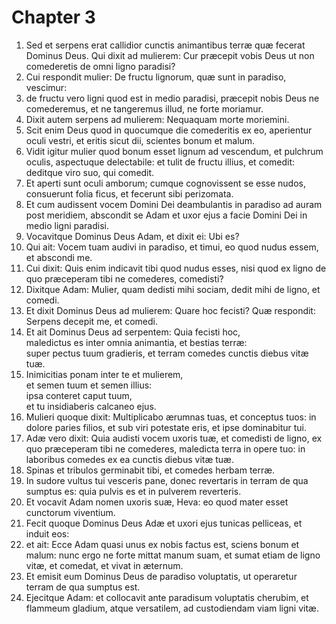 # Chapter 3
1. Sed et serpens erat callidior cunctis animantibus terræ quæ fecerat Dominus Deus. Qui dixit ad mulierem: Cur præcepit vobis Deus ut non comederetis de omni ligno paradisi?
2. Cui respondit mulier: De fructu lignorum, quæ sunt in paradiso, vescimur:
3. de fructu vero ligni quod est in medio paradisi, præcepit nobis Deus ne comederemus, et ne tangeremus illud, ne forte moriamur.
4. Dixit autem serpens ad mulierem: Nequaquam morte moriemini.
5. Scit enim Deus quod in quocumque die comederitis ex eo, aperientur oculi vestri, et eritis sicut dii, scientes bonum et malum.
6. Vidit igitur mulier quod bonum esset lignum ad vescendum, et pulchrum oculis, aspectuque delectabile: et tulit de fructu illius, et comedit: deditque viro suo, qui comedit.
7. Et aperti sunt oculi amborum; cumque cognovissent se esse nudos, consuerunt folia ficus, et fecerunt sibi perizomata.
8. Et cum audissent vocem Domini Dei deambulantis in paradiso ad auram post meridiem, abscondit se Adam et uxor ejus a facie Domini Dei in medio ligni paradisi.
9. Vocavitque Dominus Deus Adam, et dixit ei: Ubi es?
10. Qui ait: Vocem tuam audivi in paradiso, et timui, eo quod nudus essem, et abscondi me.
11. Cui dixit: Quis enim indicavit tibi quod nudus esses, nisi quod ex ligno de quo præceperam tibi ne comederes, comedisti?
12. Dixitque Adam: Mulier, quam dedisti mihi sociam, dedit mihi de ligno, et comedi.
13. Et dixit Dominus Deus ad mulierem: Quare hoc fecisti? Quæ respondit: Serpens decepit me, et comedi.  
14. Et ait Dominus Deus ad serpentem: Quia fecisti hoc,  
maledictus es inter omnia animantia, et bestias terræ:  
super pectus tuum gradieris, et terram comedes cunctis diebus vitæ tuæ.  
15. Inimicitias ponam inter te et mulierem,  
et semen tuum et semen illius:  
ipsa conteret caput tuum,  
et tu insidiaberis calcaneo ejus.
16. Mulieri quoque dixit: Multiplicabo ærumnas tuas, et conceptus tuos: in dolore paries filios, et sub viri potestate eris, et ipse dominabitur tui.
17. Adæ vero dixit: Quia audisti vocem uxoris tuæ, et comedisti de ligno, ex quo præceperam tibi ne comederes, maledicta terra in opere tuo: in laboribus comedes ex ea cunctis diebus vitæ tuæ.
18. Spinas et tribulos germinabit tibi, et comedes herbam terræ.
19. In sudore vultus tui vesceris pane, donec revertaris in terram de qua sumptus es: quia pulvis es et in pulverem reverteris.
20. Et vocavit Adam nomen uxoris suæ, Heva: eo quod mater esset cunctorum viventium.
21. Fecit quoque Dominus Deus Adæ et uxori ejus tunicas pelliceas, et induit eos:
22. et ait: Ecce Adam quasi unus ex nobis factus est, sciens bonum et malum: nunc ergo ne forte mittat manum suam, et sumat etiam de ligno vitæ, et comedat, et vivat in æternum.
23. Et emisit eum Dominus Deus de paradiso voluptatis, ut operaretur terram de qua sumptus est.
24. Ejecitque Adam: et collocavit ante paradisum voluptatis cherubim, et flammeum gladium, atque versatilem, ad custodiendam viam ligni vitæ.
